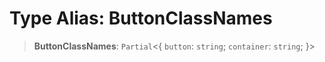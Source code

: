 # Type Alias: ButtonClassNames

> **ButtonClassNames**: `Partial`\<\{ `button`: `string`; `container`: `string`; \}\>

